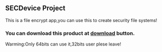 ## SECDevice Project
This is a file encrypt app,you can use this to create security file systems!<br/>
### You can download this product at [download](https://github.com/RDPStudio/202001_SECDevice/releases) button.<br/>
Warming:Only 64bits can use it,32bits user plese leave!
